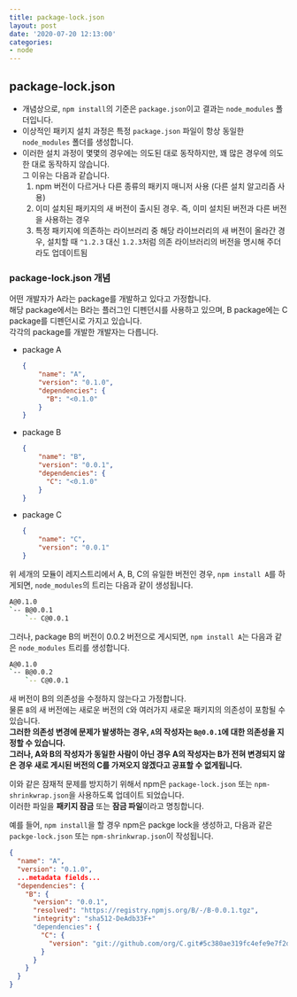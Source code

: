 ```yaml
---
title: package-lock.json
layout: post
date: '2020-07-20 12:13:00'
categories:
- node
---
```


## package-lock.json

* 개념상으로, `npm install`의 기준은 `package.json`이고 결과는 `node_modules` 폴더입니다.
* 이상적인 패키지 설치 과정은 특정 `package.json` 파일이 항상 동일한 `node_modules` 폴더를 생성합니다.
* 이러한 설치 과정이 몇몇의 경우에는 의도된 대로 동작하지만, 꽤 많은 경우에 의도한 대로 동작하지 않습니다.  
  그 이유는 다음과 같습니다.
  1. npm 버전이 다르거나 다른 종류의 패키지 매니저 사용 (다른 설치 알고리즘 사용)
  2. 이미 설치된 패키지의 새 버전이 출시된 경우. 즉, 이미 설치된 버전과 다른 버전을 사용하는 경우
  3. 특정 패키지에 의존하는 라이브러리 중 해당 라이브러리의 새 버전이 올라간 경우, 설치할 때 `^1.2.3` 대신 `1.2.3`처럼 의존 라이브러리의 버전을 명시해 주더라도 업데이트됨
  
### package-lock.json 개념

어떤 개발자가 A라는 package를 개발하고 있다고 가정합니다.  
해당 package에서는 B라는 플러그인 디펜던시를 사용하고 있으며, B package에는 C package를 디펜던시로 가지고 있습니다.  
각각의 package를 개발한 개발자는 다릅니다.

* package A
  ```json
  {
      "name": "A",
      "version": "0.1.0",
      "dependencies": {
        "B": "<0.1.0"
      }
  }
  ```
  
* package B
  ```json
  {
      "name": "B",
      "version": "0.0.1",
      "dependencies": {
        "C": "<0.1.0"
      }
  }
  ```
  
* package C
  ```json
  {
      "name": "C",
      "version": "0.0.1"
  }
  ```
  
위 세개의 모듈이 레지스트리에서 A, B, C의 유일한 버전인 경우, `npm install A`를 하게되면, `node_modules`의 트리는 다음과 같이 생성됩니다.  

```bash
A@0.1.0
`-- B@0.0.1
    `-- C@0.0.1
```

그러나, package B의 버전이 0.0.2 버전으로 게시되면, `npm install A`는 다음과 같은 `node_modules` 트리를 생성합니다.

```bash
A@0.1.0
`-- B@0.0.2
    `-- C@0.0.1
```

새 버전이 B의 의존성을 수정하지 않는다고 가정합니다.  
물론 `B`의 새 버전에는 새로운 버전의 `C`와 여러가지 새로운 패키지의 의존성이 포함될 수 있습니다.  
**그러한 의존성 변경에 문제가 발생하는 경우, `A`의 작성자는 `B@0.0.1`에 대한 의존성을 지정할 수 있습니다.**  
**그러나, A와 B의 작성자가 동일한 사람이 아닌 경우 A의 작성자는 B가 전혀 변경되지 않은 경우 새로 게시된 버전의 C를 가져오지 않겠다고 
공표할 수 없게됩니다.**  

이와 같은 잠재적 문제를 방지하기 위해서 npm은 `package-lock.json` 또는 `npm-shrinkwrap.json`을 사용하도록 업데이트 되었습니다.  
이러한 파일을 **패키지 잠금** 또는 **잠금 파일**이라고 명칭합니다.

예를 들어, `npm install`을 할 경우 npm은 packge lock을 생성하고, 다음과 같은 `packge-lock.json` 또는 `npm-shrinkwrap.json`이 작성됩니다.

```json
{
  "name": "A",
  "version": "0.1.0",
  ...metadata fields...
  "dependencies": {
    "B": {
      "version": "0.0.1",
      "resolved": "https://registry.npmjs.org/B/-/B-0.0.1.tgz",
      "integrity": "sha512-DeAdb33F+"
      "dependencies": {
        "C": {
          "version": "git://github.com/org/C.git#5c380ae319fc4efe9e7f2d9c78b0faa588fd99b4"
        }
      }
    }
  }
}
```